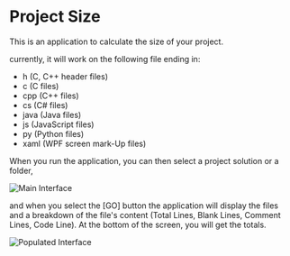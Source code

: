 # Project Size

This is an application to calculate the size of your project.

currently, it will work on the following file ending in:
- h (C, C++ header files)
- c (C files)
- cpp (C++ files)
- cs (C# files)
- java (Java  files)
- js (JavaScript  files)
- py (Python  files)
- xaml (WPF screen mark-Up files)

When you run the application, you can then select a project solution or a folder,

![Main Interface](https://github.com/ClemeK/ProjectSize/HowBig/Capture1.png "Main Interface")

and when you select the [GO] button the application will display the files and a breakdown of the file's content (Total Lines, Blank Lines, Comment Lines, Code Line). At the bottom of the screen, you will get the totals.

![Populated Interface](https://github.com/ClemeK/ProjectSize/HowBig/Capture2.png "Populated Interface")
